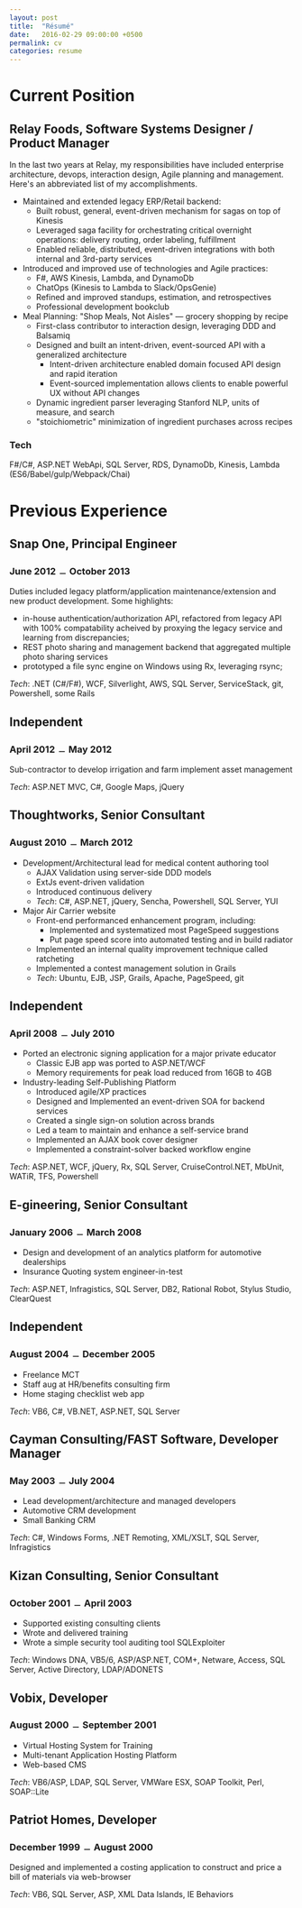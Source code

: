 ```yaml
---
layout: post
title:  "Résumé"
date:   2016-02-29 09:00:00 +0500
permalink: cv
categories: resume
---
```

Current Position
================

Relay Foods, Software Systems Designer / Product Manager
-----------------------------------
In the last two years at Relay, my responsibilities have included enterprise architecture, devops, interaction design, Agile planning and management. Here's an abbreviated list of my accomplishments.

* Maintained and extended legacy ERP/Retail backend:
  * Built robust, general, event-driven mechanism for sagas on top of Kinesis
  * Leveraged saga facility for orchestrating critical overnight operations:
delivery routing, order labeling, fulfillment
  * Enabled reliable, distributed, event-driven integrations with both internal
and 3rd-party services
* Introduced and improved use of technologies and Agile practices:
  * F#, AWS Kinesis, Lambda, and DynamoDb
  * ChatOps (Kinesis to Lambda to Slack/OpsGenie)
  * Refined and improved standups, estimation, and retrospectives
  * Professional development bookclub
* Meal Planning: "Shop Meals, Not Aisles" &mdash; grocery shopping by recipe
  * First-class contributor to interaction design, leveraging DDD and Balsamiq
  * Designed and built an intent-driven, event-sourced API with a generalized architecture
     - Intent-driven architecture enabled domain focused API design and rapid iteration
     - Event-sourced implementation allows clients to enable powerful UX without API changes
  * Dynamic ingredient parser leveraging Stanford NLP, units of measure, and search
  * "stoichiometric" minimization of ingredient purchases across recipes

### Tech
F#/C#, ASP.NET WebApi, SQL Server, RDS, DynamoDb, Kinesis, Lambda (ES6/Babel/gulp/Webpack/Chai)

Previous Experience
===================

## Snap One, Principal Engineer
### June 2012 ﹘ October 2013

Duties included legacy platform/application maintenance/extension and new
product development. Some highlights:

* in-house authentication/authorization API, refactored from legacy API with 100%
  compatability acheived by proxying the legacy service and learning from discrepancies;
* REST photo sharing and management backend that aggregated multiple photo sharing services
* prototyped a file sync engine on Windows using Rx, leveraging rsync;

_Tech_: .NET (C#/F#), WCF, Silverlight, AWS, SQL Server, ServiceStack, git, Powershell, some Rails

## Independent
### April 2012 ﹘ May 2012

Sub-contractor to develop irrigation and farm implement asset management

_Tech_: ASP.NET MVC, C#, Google Maps, jQuery

## Thoughtworks, Senior Consultant
### August 2010 ﹘ March 2012

* Development/Architectural lead for medical content authoring tool
  * AJAX Validation using server-side DDD models
  * ExtJs event-driven validation
  * Introduced continuous delivery
  * _Tech_: C#, ASP.NET, jQuery, Sencha, Powershell, SQL Server, YUI
* Major Air Carrier website
  * Front-end performanced enhancement program, including:
    * Implemented and systematized most PageSpeed suggestions
    * Put page speed score into automated testing and in build radiator
  * Implemented an internal quality improvement technique called ratcheting
  * Implemented a contest management solution in Grails
  * _Tech_: Ubuntu, EJB, JSP, Grails, Apache, PageSpeed, git

## Independent
### April 2008 ﹘ July 2010

* Ported an electronic signing application for a major private educator
  * Classic EJB app was ported to ASP.NET/WCF
  * Memory requirements for peak load reduced from 16GB to 4GB
* Industry-leading Self-Publishing Platform
  * Introduced agile/XP practices
  * Designed and Implemented an event-driven SOA for backend services
  * Created a single sign-on solution across brands
  * Led a team to maintain and enhance a self-service brand
  * Implemented an AJAX book cover designer
  * Implemented a constraint-solver backed workflow engine

_Tech_: ASP.NET, WCF, jQuery, Rx, SQL Server, CruiseControl.NET, MbUnit, WATiR, TFS, Powershell

## E-gineering, Senior Consultant
### January 2006 ﹘ March 2008

* Design and development of an analytics platform for automotive dealerships
* Insurance Quoting system engineer-in-test

_Tech_: ASP.NET, Infragistics, SQL Server, DB2, Rational Robot, Stylus Studio, ClearQuest

## Independent
### August 2004 ﹘ December 2005

* Freelance MCT
* Staff aug at HR/benefits consulting firm
* Home staging checklist web app

_Tech_: VB6, C#, VB.NET, ASP.NET, SQL Server

## Cayman Consulting/FAST Software, Developer Manager
### May 2003 ﹘ July 2004

* Lead development/architecture and managed developers
* Automotive CRM development
* Small Banking CRM

_Tech_: C#, Windows Forms, .NET Remoting, XML/XSLT, SQL Server, Infragistics

## Kizan Consulting, Senior Consultant
### October 2001 ﹘ April 2003

* Supported existing consulting clients
* Wrote and delivered training
* Wrote a simple security tool auditing tool SQLExploiter

_Tech_: Windows DNA, VB5/6, ASP/ASP.NET, COM+, Netware, Access, SQL Server, Active Directory, LDAP/ADONETS 

## Vobix, Developer
### August 2000 ﹘ September 2001

* Virtual Hosting System for Training
* Multi-tenant Application Hosting Platform
* Web-based CMS

_Tech_: VB6/ASP, LDAP, SQL Server, VMWare ESX, SOAP Toolkit, Perl, SOAP::Lite

## Patriot Homes, Developer
### December 1999 ﹘ August 2000

Designed and implemented a costing application to construct and price a bill of materials via web-browser

_Tech_: VB6, SQL Server, ASP, XML Data Islands, IE Behaviors
